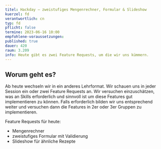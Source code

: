 ```yaml
---
titel: Hackday – zweistufiges Mengenrechner, Formular & Slideshow
kuerzel: fd
verantwortlich: cn
typ: fd
pflicht: false
termine: 2023-06-16 10:00
empfohlene-voraussetzungen: 
published: true
dauer: 420
raum: 3.209
info: Heute gibt es zwei Feature Requests, um die wir uns kümmern.
---
```


## Worum geht es?
Ab heute wechseln wir in ein anderes Lehrformat. Wir schauen uns in jeder Session ein oder zwei Feature Requests an. Wir versuchen einzuschätzen, was an Skills erforderlich und sinnvoll ist um diese Features gut implementieren zu können. Falls erforderlich bilden wir uns entsprechend weiter und versuchen dann die Features in 2er oder 3er Gruppen zu implementieren.

Feature Requests für heute:
- Mengenrechner
- zweistufiges Formular mit Validierung
- Slideshow für ähnliche Rezepte 
